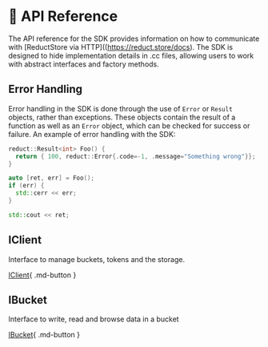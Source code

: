 # 📒 API Reference

The API reference for the SDK provides information on how to communicate
with [ReductStore via HTTP]((https://reduct.store/docs). The SDK is designed
to hide implementation details in .cc files, allowing users to work with abstract interfaces and factory methods.

## Error Handling

Error handling in the SDK is done through the use of `Error` or `Result` objects, rather than exceptions. These objects
contain the result of a function as well as an `Error` object, which can be checked for success or failure. An example of
error handling with the SDK:

```cpp
reduct::Result<int> Foo() {
  return { 100, reduct::Error{.code=-1, .message="Something wrong"}};
}

auto [ret, err] = Foo();
if (err) {
  std::cerr << err;
}

std::cout << ret;
```

## IClient

Interface to manage buckets, tokens and the storage.

[IClient](iclient.md){ .md-button }

## IBucket

Interface to write, read and browse data in a bucket

[IBucket](ibucket.md){ .md-button }
